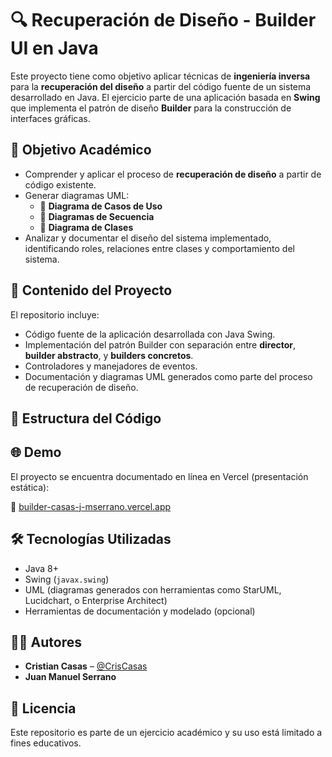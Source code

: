 # 🔍 Recuperación de Diseño - Builder UI en Java

Este proyecto tiene como objetivo aplicar técnicas de **ingeniería inversa** para la **recuperación del diseño** a partir del código fuente de un sistema desarrollado en Java. El ejercicio parte de una aplicación basada en **Swing** que implementa el patrón de diseño **Builder** para la construcción de interfaces gráficas.

## 🎯 Objetivo Académico

- Comprender y aplicar el proceso de **recuperación de diseño** a partir de código existente.
- Generar diagramas UML:
  - 📌 **Diagrama de Casos de Uso**
  - 📌 **Diagramas de Secuencia**
  - 📌 **Diagrama de Clases**
- Analizar y documentar el diseño del sistema implementado, identificando roles, relaciones entre clases y comportamiento del sistema.

## 🧠 Contenido del Proyecto

El repositorio incluye:

- Código fuente de la aplicación desarrollada con Java Swing.
- Implementación del patrón Builder con separación entre **director**, **builder abstracto**, y **builders concretos**.
- Controladores y manejadores de eventos.
- Documentación y diagramas UML generados como parte del proceso de recuperación de diseño.

## 🧱 Estructura del Código

## 🌐 Demo

El proyecto se encuentra documentado en línea en Vercel (presentación estática):

🔗 [builder-casas-j-mserrano.vercel.app](https://builder-casas-j-mserrano.vercel.app/)

## 🛠️ Tecnologías Utilizadas

- Java 8+
- Swing (`javax.swing`)
- UML (diagramas generados con herramientas como StarUML, Lucidchart, o Enterprise Architect)
- Herramientas de documentación y modelado (opcional)

## 👨‍💻 Autores

- **Cristian Casas** – [@CrisCasas](https://github.com/CrisCasas)
- **Juan Manuel Serrano**

## 📜 Licencia

Este repositorio es parte de un ejercicio académico y su uso está limitado a fines educativos.

